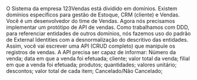 O Sistema da empresa 123Vendas está dividido em domínios. Existem domínios específicos
para gestão de Estoque, CRM (cliente) e Vendas. Você é um desenvolvedor do time de
Vendas. Agora nós precisamos implementar um protótipo de API de vendas. Como
trabalhamos com DDD, para referenciar entidades de outros domínios, nós fazemos uso do
padrão de External Identities com a desnormalização do descritivo das entidades.
Assim, você vai escrever uma API (CRUD completo) que manipule os registros de vendas. A
API precisa ser capaz de informar:
Número da venda; data em que a venda foi efetuada; cliente; valor total da venda; filial em que
a venda foi efetuada; produtos; quantidades; valores unitário; descontos; valor total de cada
item; Cancelado/Não Cancelado;
